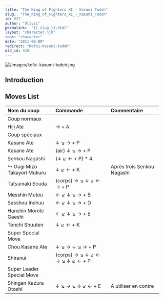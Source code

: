 ```yaml
---
title: "The King of Fighters XI - Kasumi Todoh"
slug:  "The_King_of_Fighters_XI_-_Kasumi_Todoh"
id: 927
author: "Olivic"
permalink:  "{{ slug }}.html"
layout: "character.njk"
tags: "character"
date: "2011-06-09"
redirect: "Kofxi-kasumi-todoh"
old_id: 928
---
```


![](/images/kofxi-kasumi-todoh.jpg "/images/kofxi-kasumi-todoh.jpg")

## Introduction

## Moves List

| Nom du coup                 | Commande                        | Commentaire                |
|:----------------------------|:--------------------------------|:---------------------------|
| Coup normaux                |                                 |                            |
| Hiji Ate                    | → + A                           |                            |
| Coup spéciaux               |                                 |                            |
| Kasane Ate                  | ↓ ↘ → + P                       |                            |
| Kasane Ate                  | (air) ↓ ↘ → + P                 |                            |
| Senkou Nagashi              | (↓ ↙ ← + P) \* 4                |                            |
| ↳ Ougi Mizo Takayori Mukuru | ↓ ↙ ← + K                       | Après trois Senkou Nagashi |
| Tatsumaki Souda             | (corps) → ↘ ↓ ↙ ← → + P         |                            |
| Messhin Mutou               | ← ↙ ↓ ↘ → + B                   |                            |
| Sasshou Inshuu              | ← ↙ ↓ ↘ → + D                   |                            |
| Hanshin Morote Gaeshi       | ← ↙ ↓ ↘ → + E                   |                            |
| Tenchi Shuuten              | ↓ ↙ ← + K                       |                            |
| Super Special Move          |                                 |                            |
| Chou Kasane Ate             | ↓ ↘ → ↓ ↘ → + P                 |                            |
| Shiranui                    | (corps) → ↘ ↓ ↙ ← → ↘ ↓ ↙ ← + P |                            |
| Super Leader Special Move   |                                 |                            |
| Shingan Kazura Otoshi       | ↓ ↘ → ↘ ↓ ↙ ← + E               | A utiliser en contre       |
